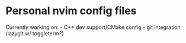 # Personal nvim config files
Currently working on:
    - C++ dev support/CMake config
    - git integration (lazygit w/ toggleterm?)
